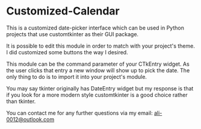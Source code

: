 # Customized-Calendar
This is a customized date-picker interface which can be used in Python projects that use customtkinter as their GUI package.


It is possible to edit this module in order to match with your project's theme. I did customized some buttons the way I desired.

This module can be the command parameter of your CTkEntry widget. As the user clicks that entry a new window will show up to pick the date. The only thing to do is to import it into your project's module.

You may say tkinter originally has DateEntry widget but my response is that if you look for a more modern style customtkinter is a good choice rather than tkinter.

You can contact me for any further questions via my email: ali-0012@outlook.com

